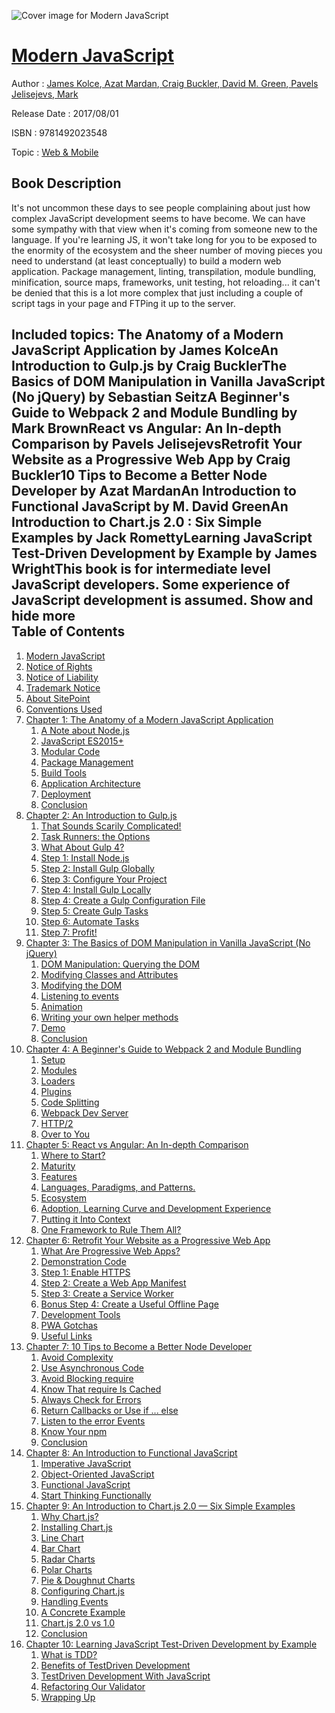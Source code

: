 ![Cover image for Modern JavaScript](https://imgdetail.ebookreading.net/cover/cover/web_mobile/EB9781492023548.jpg)

[Modern JavaScript](https://ebookreading.net/view/book/Modern+JavaScript-EB9781492023548_1.html "Modern JavaScript")
====================================================================================================================

Author : [James Kolce](https://ebookreading.net/search/author/James+Kolce),[ Azat Mardan](https://ebookreading.net/search/author/+Azat+Mardan),[ Craig Buckler](https://ebookreading.net/search/author/+Craig+Buckler),[ David M. Green](https://ebookreading.net/search/author/+David+M.+Green),[ Pavels Jelisejevs](https://ebookreading.net/search/author/+Pavels+Jelisejevs),[ Mark](https://ebookreading.net/search/author/+Mark)

Release Date : 2017/08/01

ISBN : 9781492023548

Topic : [Web & Mobile](https://ebookreading.net/search/category/web-mobile)

Book Description
-----------------

 It's not uncommon these days to see people complaining about just how complex JavaScript development seems to have become. We can have some sympathy with that view when it's coming from someone new to the language. If you're learning JS, it won't take long for you to be exposed to the enormity of the ecosystem and the sheer number of moving pieces you need to understand (at least conceptually) to build a modern web application. Package management, linting, transpilation, module bundling, minification, source maps, frameworks, unit testing, hot reloading... it can't be denied that this is a lot more complex that just including a couple of script tags in your page and FTPing it up to the server.

Included topics:
The Anatomy of a Modern JavaScript Application by James KolceAn Introduction to Gulp.js by Craig BucklerThe Basics of DOM Manipulation in Vanilla JavaScript (No jQuery) by Sebastian SeitzA Beginner's Guide to Webpack 2 and Module Bundling by Mark BrownReact vs Angular: An In-depth Comparison by Pavels JelisejevsRetrofit Your Website as a Progressive Web App by Craig Buckler10 Tips to Become a Better Node Developer by Azat MardanAn Introduction to Functional JavaScript by M. David GreenAn Introduction to Chart.js 2.0 : Six Simple Examples by Jack RomettyLearning JavaScript Test-Driven Development by Example by James WrightThis book is for intermediate level JavaScript developers. Some experience of JavaScript development is assumed.
        Show and hide more                
Table of Contents
-----------------

1. [Modern JavaScript](https://ebookreading.net/view/book/Modern+JavaScript-EB9781492023548_1.html)
1. [Notice of Rights](https://ebookreading.net/view/book/Modern+JavaScript-EB9781492023548_1.html#sigil_toc_id_1)
1. [Notice of Liability](https://ebookreading.net/view/book/Modern+JavaScript-EB9781492023548_1.html#sigil_toc_id_2)
1. [Trademark Notice](https://ebookreading.net/view/book/Modern+JavaScript-EB9781492023548_1.html#sigil_toc_id_3)
1. [About SitePoint](https://ebookreading.net/view/book/Modern+JavaScript-EB9781492023548_1.html#sigil_toc_id_4)
1. [Conventions Used](https://ebookreading.net/view/book/Modern+JavaScript-EB9781492023548_2.html#preface-conventions)
1. [Chapter 1: The Anatomy of a Modern JavaScript Application](https://ebookreading.net/view/book/Modern+JavaScript-EB9781492023548_3.html)
    1. [A Note about Node.js](https://ebookreading.net/view/book/Modern+JavaScript-EB9781492023548_3.html#anoteaboutnodejs)
    1. [JavaScript ES2015+](https://ebookreading.net/view/book/Modern+JavaScript-EB9781492023548_3.html#javascriptes2015)
    1. [Modular Code](https://ebookreading.net/view/book/Modern+JavaScript-EB9781492023548_3.html#modularcode)
    1. [Package Management](https://ebookreading.net/view/book/Modern+JavaScript-EB9781492023548_3.html#packagemanagement)
    1. [Build Tools](https://ebookreading.net/view/book/Modern+JavaScript-EB9781492023548_3.html#buildtools)
    1. [Application Architecture](https://ebookreading.net/view/book/Modern+JavaScript-EB9781492023548_3.html#applicationarchitec)
    1. [Deployment](https://ebookreading.net/view/book/Modern+JavaScript-EB9781492023548_3.html#deployment)
    1. [Conclusion](https://ebookreading.net/view/book/Modern+JavaScript-EB9781492023548_3.html#uiyconclusion)
1. [Chapter 2: An Introduction to Gulp.js](https://ebookreading.net/view/book/Modern+JavaScript-EB9781492023548_4.html)
    1. [That Sounds Scarily Complicated!](https://ebookreading.net/view/book/Modern+JavaScript-EB9781492023548_4.html#thatsoundsscarilyco)
    1. [Task Runners: the Options](https://ebookreading.net/view/book/Modern+JavaScript-EB9781492023548_4.html#taskrunnerstheoptio)
    1. [What About Gulp 4?](https://ebookreading.net/view/book/Modern+JavaScript-EB9781492023548_4.html#whataboutgulp4)
    1. [Step 1: Install Node.js](https://ebookreading.net/view/book/Modern+JavaScript-EB9781492023548_4.html#step1installnodejs)
    1. [Step 2: Install Gulp Globally](https://ebookreading.net/view/book/Modern+JavaScript-EB9781492023548_4.html#step2installgulpglo)
    1. [Step 3: Configure Your Project](https://ebookreading.net/view/book/Modern+JavaScript-EB9781492023548_4.html#step3configureyourp)
    1. [Step 4: Install Gulp Locally](https://ebookreading.net/view/book/Modern+JavaScript-EB9781492023548_4.html#step4installgulploc)
    1. [Step 4: Create a Gulp Configuration File](https://ebookreading.net/view/book/Modern+JavaScript-EB9781492023548_4.html#step4createagulpcon)
    1. [Step 5: Create Gulp Tasks](https://ebookreading.net/view/book/Modern+JavaScript-EB9781492023548_4.html#step5creategulptask)
    1. [Step 6: Automate Tasks](https://ebookreading.net/view/book/Modern+JavaScript-EB9781492023548_4.html#step6automatetasks)
    1. [Step 7: Profit!](https://ebookreading.net/view/book/Modern+JavaScript-EB9781492023548_4.html#step7profit)
1. [Chapter 3: The Basics of DOM Manipulation in Vanilla JavaScript (No jQuery)](https://ebookreading.net/view/book/Modern+JavaScript-EB9781492023548_5.html)
    1. [DOM Manipulation: Querying the DOM](https://ebookreading.net/view/book/Modern+JavaScript-EB9781492023548_5.html#dommanipulationquer)
    1. [Modifying Classes and Attributes](https://ebookreading.net/view/book/Modern+JavaScript-EB9781492023548_5.html#modifyingclassesand)
    1. [Modifying the DOM](https://ebookreading.net/view/book/Modern+JavaScript-EB9781492023548_5.html#modifyingthedom)
    1. [Listening to events](https://ebookreading.net/view/book/Modern+JavaScript-EB9781492023548_5.html#listeningtoevents)
    1. [Animation](https://ebookreading.net/view/book/Modern+JavaScript-EB9781492023548_5.html#animation)
    1. [Writing your own helper methods](https://ebookreading.net/view/book/Modern+JavaScript-EB9781492023548_5.html#writingyourownhelpe)
    1. [Demo](https://ebookreading.net/view/book/Modern+JavaScript-EB9781492023548_5.html#demo)
    1. [Conclusion](https://ebookreading.net/view/book/Modern+JavaScript-EB9781492023548_5.html#uiioyyoconclusion)
1. [Chapter 4: A Beginner&#39;s Guide to Webpack 2 and Module Bundling](https://ebookreading.net/view/book/Modern+JavaScript-EB9781492023548_6.html)
    1. [Setup](https://ebookreading.net/view/book/Modern+JavaScript-EB9781492023548_6.html#setup)
    1. [Modules](https://ebookreading.net/view/book/Modern+JavaScript-EB9781492023548_6.html#rereodules)
    1. [Loaders](https://ebookreading.net/view/book/Modern+JavaScript-EB9781492023548_6.html#ch4loaders)
    1. [Plugins](https://ebookreading.net/view/book/Modern+JavaScript-EB9781492023548_6.html#plugins)
    1. [Code Splitting](https://ebookreading.net/view/book/Modern+JavaScript-EB9781492023548_6.html#codesplitting)
    1. [Webpack Dev Server](https://ebookreading.net/view/book/Modern+JavaScript-EB9781492023548_6.html#webpackdevserver)
    1. [HTTP/2](https://ebookreading.net/view/book/Modern+JavaScript-EB9781492023548_6.html#http2)
    1. [Over to You](https://ebookreading.net/view/book/Modern+JavaScript-EB9781492023548_6.html#overtoyou)
1. [Chapter 5: React vs Angular: An In-depth Comparison](https://ebookreading.net/view/book/Modern+JavaScript-EB9781492023548_7.html)
    1. [Where to Start?](https://ebookreading.net/view/book/Modern+JavaScript-EB9781492023548_7.html#wheretostart)
    1. [Maturity](https://ebookreading.net/view/book/Modern+JavaScript-EB9781492023548_7.html#maturity)
    1. [Features](https://ebookreading.net/view/book/Modern+JavaScript-EB9781492023548_7.html#features)
    1. [Languages, Paradigms, and Patterns.](https://ebookreading.net/view/book/Modern+JavaScript-EB9781492023548_7.html#languagesparadigmsa)
    1. [Ecosystem](https://ebookreading.net/view/book/Modern+JavaScript-EB9781492023548_7.html#ecosystem)
    1. [Adoption, Learning Curve and Development Experience](https://ebookreading.net/view/book/Modern+JavaScript-EB9781492023548_7.html#adoptionlearningcur)
    1. [Putting it Into Context](https://ebookreading.net/view/book/Modern+JavaScript-EB9781492023548_7.html#puttingitintocontex)
    1. [One Framework to Rule Them All?](https://ebookreading.net/view/book/Modern+JavaScript-EB9781492023548_7.html#oneframeworktorulet)
1. [Chapter 6: Retrofit Your Website as a Progressive Web App](https://ebookreading.net/view/book/Modern+JavaScript-EB9781492023548_8.html)
    1. [What Are Progressive Web Apps?](https://ebookreading.net/view/book/Modern+JavaScript-EB9781492023548_8.html#whatareprogressivew)
    1. [Demonstration Code](https://ebookreading.net/view/book/Modern+JavaScript-EB9781492023548_8.html#demonstrationcode)
    1. [Step 1: Enable HTTPS](https://ebookreading.net/view/book/Modern+JavaScript-EB9781492023548_8.html#step1enablehttps)
    1. [Step 2: Create a Web App Manifest](https://ebookreading.net/view/book/Modern+JavaScript-EB9781492023548_8.html#step2createawebappm)
    1. [Step 3: Create a Service Worker](https://ebookreading.net/view/book/Modern+JavaScript-EB9781492023548_8.html#step3createaservice)
    1. [Bonus Step 4: Create a Useful Offline Page](https://ebookreading.net/view/book/Modern+JavaScript-EB9781492023548_8.html#bonusstep4createaus)
    1. [Development Tools](https://ebookreading.net/view/book/Modern+JavaScript-EB9781492023548_8.html#developmenttools)
    1. [PWA Gotchas](https://ebookreading.net/view/book/Modern+JavaScript-EB9781492023548_8.html#pwagotchas)
    1. [Useful Links](https://ebookreading.net/view/book/Modern+JavaScript-EB9781492023548_8.html#usefullinks)
1. [Chapter 7: 10 Tips to Become a Better Node Developer](https://ebookreading.net/view/book/Modern+JavaScript-EB9781492023548_9.html)
    1. [Avoid Complexity](https://ebookreading.net/view/book/Modern+JavaScript-EB9781492023548_9.html#avoidcomplexity)
    1. [Use Asynchronous Code](https://ebookreading.net/view/book/Modern+JavaScript-EB9781492023548_9.html#useasynchronouscode)
    1. [Avoid Blocking require](https://ebookreading.net/view/book/Modern+JavaScript-EB9781492023548_9.html#avoidblockingrequir)
    1. [Know That require Is Cached](https://ebookreading.net/view/book/Modern+JavaScript-EB9781492023548_9.html#knowthatrequireisca)
    1. [Always Check for Errors](https://ebookreading.net/view/book/Modern+JavaScript-EB9781492023548_9.html#alwayscheckforerror)
    1. [Return Callbacks or Use if ... else](https://ebookreading.net/view/book/Modern+JavaScript-EB9781492023548_9.html#returncallbacksorus)
    1. [Listen to the error Events](https://ebookreading.net/view/book/Modern+JavaScript-EB9781492023548_9.html#listentotheerroreve)
    1. [Know Your npm](https://ebookreading.net/view/book/Modern+JavaScript-EB9781492023548_9.html#knowyournpm)
    1. [Conclusion](https://ebookreading.net/view/book/Modern+JavaScript-EB9781492023548_9.html#ch7conclusion)
1. [Chapter 8: An Introduction to Functional JavaScript](https://ebookreading.net/view/book/Modern+JavaScript-EB9781492023548_10.html)
    1. [Imperative JavaScript](https://ebookreading.net/view/book/Modern+JavaScript-EB9781492023548_10.html#imperative-javascri)
    1. [Object-Oriented JavaScript](https://ebookreading.net/view/book/Modern+JavaScript-EB9781492023548_10.html#object-oriented-jav)
    1. [Functional JavaScript](https://ebookreading.net/view/book/Modern+JavaScript-EB9781492023548_10.html#functional-javascri)
    1. [Start Thinking Functionally](https://ebookreading.net/view/book/Modern+JavaScript-EB9781492023548_10.html#start-thinking-func)
1. [Chapter 9: An Introduction to Chart.js 2.0 — Six Simple Examples](https://ebookreading.net/view/book/Modern+JavaScript-EB9781492023548_11.html)
    1. [Why Chart.js?](https://ebookreading.net/view/book/Modern+JavaScript-EB9781492023548_11.html#whychartjs)
    1. [Installing Chart.js](https://ebookreading.net/view/book/Modern+JavaScript-EB9781492023548_11.html#installingchartjs)
    1. [Line Chart](https://ebookreading.net/view/book/Modern+JavaScript-EB9781492023548_11.html#linechart)
    1. [Bar Chart](https://ebookreading.net/view/book/Modern+JavaScript-EB9781492023548_11.html#barchart)
    1. [Radar Charts](https://ebookreading.net/view/book/Modern+JavaScript-EB9781492023548_11.html#radarcharts)
    1. [Polar Charts](https://ebookreading.net/view/book/Modern+JavaScript-EB9781492023548_11.html#polarcharts)
    1. [Pie &amp; Doughnut Charts](https://ebookreading.net/view/book/Modern+JavaScript-EB9781492023548_11.html#piedoughnutcharts)
    1. [Configuring Chart.js](https://ebookreading.net/view/book/Modern+JavaScript-EB9781492023548_11.html#configuringchartjs)
    1. [Handling Events](https://ebookreading.net/view/book/Modern+JavaScript-EB9781492023548_11.html#handlingevents)
    1. [A Concrete Example](https://ebookreading.net/view/book/Modern+JavaScript-EB9781492023548_11.html#aconcreteexample)
    1. [Chart.js 2.0 vs 1.0](https://ebookreading.net/view/book/Modern+JavaScript-EB9781492023548_11.html#chartjs20vs10)
    1. [Conclusion](https://ebookreading.net/view/book/Modern+JavaScript-EB9781492023548_11.html#ch9conclusion)
1. [Chapter 10: Learning JavaScript Test-Driven Development by Example](https://ebookreading.net/view/book/Modern+JavaScript-EB9781492023548_12.html)
    1. [What is TDD?](https://ebookreading.net/view/book/Modern+JavaScript-EB9781492023548_12.html#whatistdd)
    1. [Benefits of TestDriven Development](https://ebookreading.net/view/book/Modern+JavaScript-EB9781492023548_12.html#benefitsoftestdrive)
    1. [TestDriven Development With JavaScript](https://ebookreading.net/view/book/Modern+JavaScript-EB9781492023548_12.html#testdrivendevelopme)
    1. [Refactoring Our Validator](https://ebookreading.net/view/book/Modern+JavaScript-EB9781492023548_12.html#refactoringourvalid)
    1. [Wrapping Up](https://ebookreading.net/view/book/Modern+JavaScript-EB9781492023548_12.html#wrappingup)
